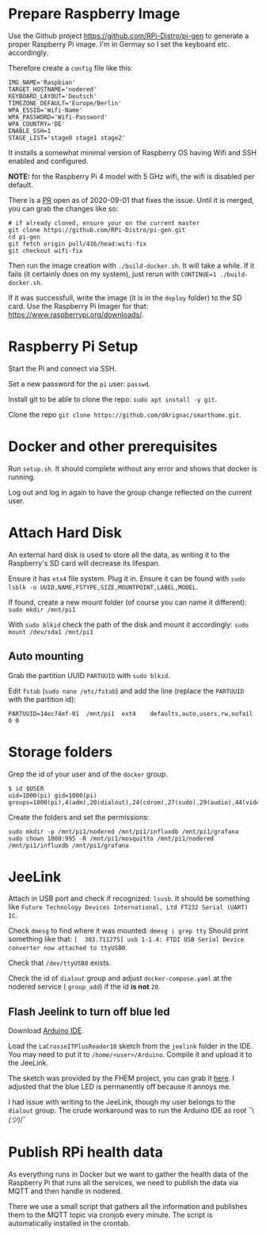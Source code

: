 # Prepare Raspberry Image

Use the Github project https://github.com/RPi-Distro/pi-gen to generate a proper Raspberry Pi image. I'm in Germay so I set the keyboard etc. accordingly.

Therefore create a `config` file like this:

```
IMG_NAME='Raspbian'
TARGET_HOSTNAME='nodered'
KEYBOARD_LAYOUT='Deutsch'
TIMEZONE_DEFAULT='Europe/Berlin'
WPA_ESSID='Wifi-Name'
WPA_PASSWORD='Wifi-Password'
WPA_COUNTRY='DE'
ENABLE_SSH=1
STAGE_LIST='stage0 stage1 stage2'
```

It installs a somewhat minimal version of Raspberry OS having Wifi and SSH enabled and configured.

**NOTE:** for the Raspberry Pi 4 model with 5 GHz wifi, the wifi is disabled per default.

There is a [PR](https://github.com/RPi-Distro/pi-gen/pull/416) open as of 2020-09-01 that fixes the issue. Until it is merged, you can grab the changes like so:

```
# if already cloned, ensure your on the current master
git clone https://github.com/RPi-Distro/pi-gen.git
cd pi-gen
git fetch origin pull/416/head:wifi-fix
git checkout wifi-fix
```

Then run the image creation with `./build-docker.sh`. It will take a while.
If it fails (it certainly does on my system), just rerun with `CONTINUE=1 ./build-docker.sh`.

If it was successfull, write the image (it is in the `deploy` folder) to the SD card. Use the Raspberry Pi Imager for that: https://www.raspberrypi.org/downloads/.

# Raspberry Pi Setup

Start the Pi and connect via SSH.

Set a new password for the `pi` user: `passwd`.

Install git to be able to clone the repo: `sudo apt install -y git`.

Clone the repo `git clone https://github.com/dArignac/smarthome.git`.

# Docker and other prerequisites

Run `setup.sh`. It should complete without any error and shows that docker is running.

Log out and log in again to have the group change reflected on the current user.

# Attach Hard Disk

An external hard disk is used to store all the data, as writing it to the Raspberry's SD card will decrease its lifespan.

Ensure it has `etx4` file system. Plug it in. Ensure it can be found with `sudo lsblk -o UUID,NAME,FSTYPE,SIZE,MOUNTPOINT,LABEL,MODEL`.

If found, create a new mount folder (of course you can name it different): `sudo mkdir /mnt/pi1`

With `sudo blkid` check the path of the disk and mount it accordingly: `sudo mount /dev/sda1 /mnt/pi1`

## Auto mounting

Grab the partition UUID `PARTUUID` with `sudo blkid`.

Edit `fstab` (`sudo nano /etc/fstab`) and add the line (replace the `PARTUUID` with the partition id):

```
PARTUUID=14ec74ef-01  /mnt/pi1  ext4    defaults,auto,users,rw,nofail 0 0
```

# Storage folders

Grep the id of your user and of the `docker` group.

```
$ id $USER
uid=1000(pi) gid=1000(pi) groups=1000(pi),4(adm),20(dialout),24(cdrom),27(sudo),29(audio),44(video),46(plugdev),60(games),100(users),105(input),109(netdev),999(spi),998(i2c),997(gpio),995(docker)
```

Create the folders and set the permissions:

```
sudo mkdir -p /mnt/pi1/nodered /mnt/pi1/influxdb /mnt/pi1/grafana
sudo chown 1000:995 -R /mnt/pi1/mosquitto /mnt/pi1/nodered /mnt/pi1/influxdb /mnt/pi1/grafana
```

# JeeLink

Attach in USB port and check if recognized: `lsusb`.
It should be something like `Future Technology Devices International, Ltd FT232 Serial (UART) IC`.

Check `dmesg` to find where it was mounted: `dmesg | grep tty`
Should print something like that: `[  303.711275] usb 1-1.4: FTDI USB Serial Device converter now attached to ttyUSB0`.

Check that `/dev/ttyUSB0` exists.

Check the id of `dialout` group and adjust `docker-compose.yaml` at the nodered service ( `group_add`) if the id **is not** `20`.

## Flash Jeelink to turn off blue led

Download [Arduino IDE](https://www.arduino.cc/en/Main/Software).

Load the `LaCrosseITPlusReader10` sketch from the `jeelink` folder in the IDE. You may need to put it to `/home/<user>/Arduino`. Compile it and upload it to the JeeLink.

The sketch was provided by the FHEM project, you can grab it [here](https://svn.fhem.de/trac/browser/trunk/fhem/contrib/arduino/36_LaCrosse-LaCrosseITPlusReader.zip). I adjusted that the blue LED is permanently off because it annoys me.

I had issue with writing to the JeeLink, though my user belongs to the `dialout` group. The crude workaround was to run the Arduino IDE as root ¯\\_(ツ)_/¯

# Publish RPi health data

As everything runs in Docker but we want to gather the health data of the Raspberry Pi that runs all the services, we need to publish the data via MQTT and then handle in nodered.

There we use a small script that gathers all the information and publishes them to the MQTT topic via cronjob every minute. The script is automatically installed in the crontab.

